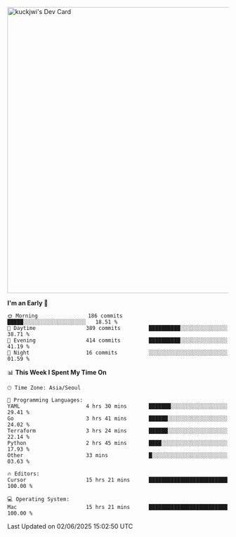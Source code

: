 <a href="https://app.daily.dev/kuckhwancho"><img src="https://api.daily.dev/devcards/v2/efef39c8028947428b3c0b486b9cd9b6.png?r=iz2&type=wide" width="652" alt="kuckjwi's Dev Card"/></a>

<!--START_SECTION:waka-->
**I'm an Early 🐤** 

```text
🌞 Morning                186 commits         █████░░░░░░░░░░░░░░░░░░░░   18.51 % 
🌆 Daytime                389 commits         ██████████░░░░░░░░░░░░░░░   38.71 % 
🌃 Evening                414 commits         ██████████░░░░░░░░░░░░░░░   41.19 % 
🌙 Night                  16 commits          ░░░░░░░░░░░░░░░░░░░░░░░░░   01.59 % 
```


📊 **This Week I Spent My Time On** 

```text
🕑︎ Time Zone: Asia/Seoul

💬 Programming Languages: 
YAML                     4 hrs 30 mins       ███████░░░░░░░░░░░░░░░░░░   29.41 % 
Go                       3 hrs 41 mins       ██████░░░░░░░░░░░░░░░░░░░   24.02 % 
Terraform                3 hrs 24 mins       ██████░░░░░░░░░░░░░░░░░░░   22.14 % 
Python                   2 hrs 45 mins       ████░░░░░░░░░░░░░░░░░░░░░   17.93 % 
Other                    33 mins             █░░░░░░░░░░░░░░░░░░░░░░░░   03.63 % 

🔥 Editors: 
Cursor                   15 hrs 21 mins      █████████████████████████   100.00 % 

💻 Operating System: 
Mac                      15 hrs 21 mins      █████████████████████████   100.00 % 
```


 Last Updated on 02/06/2025 15:02:50 UTC
<!--END_SECTION:waka-->
